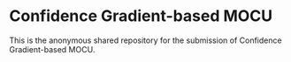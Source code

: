 # Confidence Gradient-based MOCU
This is the anonymous shared repository for the submission of Confidence Gradient-based MOCU.
